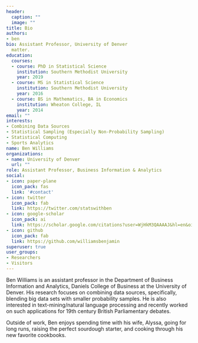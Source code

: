 ```yaml
---
header:
  caption: ""
  image: ""
title: Bio
authors:
- ben
bio: Assistant Professor, University of Denver
  matter.
education:
  courses:
  - course: PhD in Statistical Science
    institution: Southern Methodist University
    year: 2019
  - course: MS in Statistical Science
    institution: Southern Methodist University
    year: 2016
  - course: BS in Mathematics, BA in Economics
    institution: Wheaton College, IL
    year: 2014
email: ""
interests:
- Combining Data Sources
- Statistical Sampling (Especially Non-Probability Sampling)
- Statistical Computing
- Sports Analytics
name: Ben Williams
organizations:
- name: University of Denver
  url: ""
role: Assistant Professor, Business Information & Analytics
social:
- icon: paper-plane
  icon_pack: fas
  link: '#contact'
- icon: twitter
  icon_pack: fab
  link: https://twitter.com/statswithben
- icon: google-scholar
  icon_pack: ai
  link: https://scholar.google.com/citations?user=WjHkM3QAAAAJ&hl=en&oi=sra
- icon: github
  icon_pack: fab
  link: https://github.com/williamsbenjamin
superuser: true
user_groups:
- Researchers
- Visitors
---
```


Ben Williams is an assistant professor in the Department of Business Information and Analytics, Daniels College of Business at the University of Denver. His research focuses on combining data sources, specifically, blending big data sets with smaller probability samples. He is also interested in text-mining/natural language processing and recently worked on such applications for 19th century British Parliamentary debates.

Outside of work, Ben enjoys spending time with his wife, Alyssa, going for long runs, raising the perfect sourdough starter, and cooking through his new favorite cookbooks.
